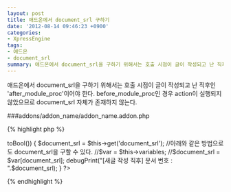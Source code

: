 ```yaml
---
layout: post
title: 애드온에서 document_srl 구하기
date: '2012-08-14 09:46:23 +0900'
categories:
- XpressEngine
tags:
- 애드온
- document_srl
summary: 애드온에서 document_srl을 구하기 위해서는 호출 시점이 글이 작성되고 난 직후인 'after_module_proc'이어야 한다. before_module_proc인 경우 action이 실행되지 않았으므로 document_srl 자체가 존재하지 않는다.
---
```

애드온에서 document_srl을 구하기 위해서는 호출 시점이 글이 작성되고 난 직후인 'after_module_proc'이어야 한다. before_module_proc인 경우 action이 실행되지 않았으므로 document_srl 자체가 존재하지 않는다.

###addons/addon_name/addon_name.addon.php

{% highlight php %}
<?php
if(!defined('__XE__')) exit();

// 새 글을 작성해서 저장버튼을 누르고 act가 실행된 직후
if(Context::get('act')=='procBoardInsertDocument' &amp;&amp; $called_position == 'after_module_proc' &amp;&amp; $this->toBool()) {
	$document_srl = $this->get('document_srl');
	//아래와 같은 방법으로도 document_srl을 구할 수 있다.
	//$var = $this->variables;
	//$document_srl = $var[document_srl];
	debugPrint("[새글 작성 직후] 문서 번호 : ".$document_srl);
}
?>
{% endhighlight %}
